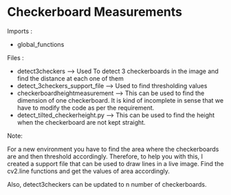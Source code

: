 # Checkerboard Measurements 

Imports :
 - global_functions

Files : 

* detect3checkers --> Used To detect 3 checkerboards in the image and find the distance at each one of them
* detect_3checkers_support_file --> Used to find thresholding values
* checkerboardheightmeasurement --> This can be used to find the dimension of one checkerboard. It is kind of incomplete in sense that we have to modify the code as per the requirement.
* detect_tilted_checkerheight.py --> This can be used to find the height when the checkerboard are not kept straight. 

Note: 

For a new environment you have to find the area where the checkerboards are and then threshold accordingly. Therefore, to help you with this, I created a support file that can be used to draw lines in a live image.
Find the cv2.line functions and get the values of area accordingly.

Also, detect3checkers can be updated to n number of checkerboards.


